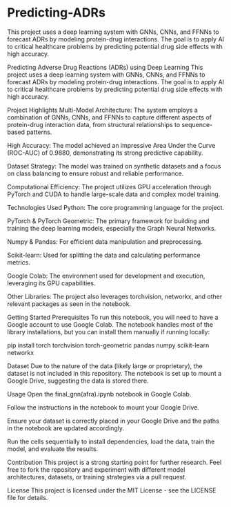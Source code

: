 # Predicting-ADRs
This project uses a deep learning system with GNNs, CNNs, and FFNNs to forecast ADRs by modeling protein-drug interactions. The goal is to apply AI to critical healthcare problems by predicting potential drug side effects with high accuracy.

Predicting Adverse Drug Reactions (ADRs) using Deep Learning
This project uses a deep learning system with GNNs, CNNs, and FFNNs to forecast ADRs by modeling protein-drug interactions. The goal is to apply AI to critical healthcare problems by predicting potential drug side effects with high accuracy.

Project Highlights
Multi-Model Architecture: The system employs a combination of GNNs, CNNs, and FFNNs to capture different aspects of protein-drug interaction data, from structural relationships to sequence-based patterns.

High Accuracy: The model achieved an impressive Area Under the Curve (ROC-AUC) of 0.9880, demonstrating its strong predictive capability.

Dataset Strategy: The model was trained on synthetic datasets and a focus on class balancing to ensure robust and reliable performance.

Computational Efficiency: The project utilizes GPU acceleration through PyTorch and CUDA to handle large-scale data and complex model training.

Technologies Used
Python: The core programming language for the project.

PyTorch & PyTorch Geometric: The primary framework for building and training the deep learning models, especially the Graph Neural Networks.

Numpy & Pandas: For efficient data manipulation and preprocessing.

Scikit-learn: Used for splitting the data and calculating performance metrics.

Google Colab: The environment used for development and execution, leveraging its GPU capabilities.

Other Libraries: The project also leverages torchvision, networkx, and other relevant packages as seen in the notebook.

Getting Started
Prerequisites
To run this notebook, you will need to have a Google account to use Google Colab. The notebook handles most of the library installations, but you can install them manually if running locally:

pip install torch torchvision torch-geometric pandas numpy scikit-learn networkx



Dataset
Due to the nature of the data (likely large or proprietary), the dataset is not included in this repository. The notebook is set up to mount a Google Drive, suggesting the data is stored there.

Usage
Open the final_gnn(afra).ipynb notebook in Google Colab.

Follow the instructions in the notebook to mount your Google Drive.

Ensure your dataset is correctly placed in your Google Drive and the paths in the notebook are updated accordingly.

Run the cells sequentially to install dependencies, load the data, train the model, and evaluate the results.

Contribution
This project is a strong starting point for further research. Feel free to fork the repository and experiment with different model architectures, datasets, or training strategies via a pull request.

License
This project is licensed under the MIT License - see the LICENSE file for details.
